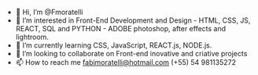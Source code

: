 - 👋 Hi, I’m @Fmoratelli
- 👀 I’m interested in Front-End Development and Design - HTML, CSS, JS, REACT, SQL and PYTHON - ADOBE photoshop, after effects and lightroom.
- 🌱 I’m currently learning CSS, JavaScript, REACT.js, NODE.js.
- 💞️ I’m looking to collaborate on Front-end inovative and criative projects
- 📫 How to reach me fabimoratelli@hotmail.com (+55) 54 981135272

<!---
Fmoratelli/Fmoratelli is a ✨ special ✨ repository because its `README.md` (this file) appears on your GitHub profile.
You can click the Preview link to take a look at your changes.
--->
